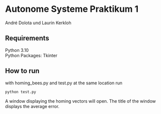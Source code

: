 # Autonome Systeme Praktikum 1

André Dolota und Laurin Kerkloh

## Requirements 
Python 3.10  
Python Packages: Tkinter

## How to run
with homing_bees.py and test.py at the same location run

    python test.py

A window displaying the homing vectors will open.
The title of the window displays the average error.